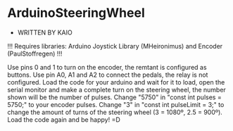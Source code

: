 # ArduinoSteeringWheel

* WRITTEN BY KAIO

!!! Requires libraries: Arduino Joystick Library (MHeironimus) and Encoder (PaulStoffregen) !!!

Use pins 0 and 1 to turn on the encoder, the remtant is configured as buttons.
Use pin A0, A1 and A2 to connect the pedals, the relay is not configured.
Load the code for your arduino and wait for it to load, open the serial monitor and make a complete turn on the steering wheel, the number shown will be the number of pulses.
Change "5750" in "const int pulses = 5750;" to your encoder pulses.
Change "3" in "const int pulseLimit = 3;" to change the amount of turns of the steering wheel (3 = 1080º, 2.5 = 900º).
Load the code again and be happy! =D
